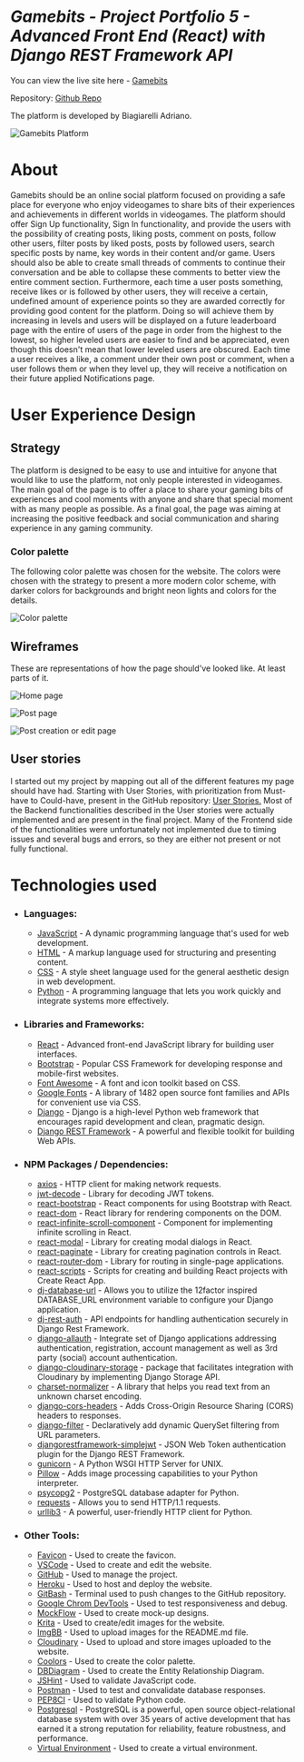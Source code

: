 # *Gamebits - Project Portfolio 5 - Advanced Front End (React) with Django REST Framework API*

You can view the live site here - [Gamebits](https://gamebits-579c6fd85599.herokuapp.com/)

Repository: [Github Repo](https://github.com/BiagiarelliAdriano/GameBits)

The platform is developed by Biagiarelli Adriano.

![Gamebits Platform](https://i.ibb.co/1Y9mcYsV/gamebits.png)

# About
Gamebits should be an online social platform focused on providing a safe place for everyone who enjoy videogames to share bits of their experiences and achievements in different worlds in videogames. The platform should offer Sign Up functionality, Sign In functionality, and provide the users with the possibility of creating posts, liking posts, comment on posts, follow other users, filter posts by liked posts, posts by followed users, search specific posts by name, key words in their content and/or game. Users should also be able to create small threads of comments to continue their conversation and be able to collapse these comments to better view the entire comment section. Furthermore, each time a user posts something, receive likes or is followed by other users, they will receive a certain, undefined amount of experience points so they are awarded correctly for providing good content for the platform. Doing so will achieve them by increasing in levels and users will be displayed on a future leaderboard page with the entire of users of the page in order from the highest to the lowest, so higher leveled users are easier to find and be appreciated, even though this doesn't mean that lower leveled users are obscured. Each time a user receives a like, a comment under their own post or comment, when a user follows them or when they level up, they will receive a notification on their future applied Notifications page.

# User Experience Design
## Strategy
The platform is designed to be easy to use and intuitive for anyone that would like to use the platform, not only people interested in videogames. The main goal of the page is to offer a place to share your gaming bits of experiences and cool moments with anyone and share that special moment with as many people as possible. As a final goal, the page was aiming at increasing the positive feedback and social communication and sharing experience in any gaming community.

### Color palette
The following color palette was chosen for the website. The colors were chosen with the strategy to present a more modern color scheme, with darker colors for backgrounds and bright neon lights and colors for the details.

![Color palette](https://i.ibb.co/zhd8YLNG/colorpalette.png)

## Wireframes
These are representations of how the page should've looked like. At least parts of it.

![Home page](https://i.ibb.co/hF8d4qvK/wireframe1.png)

![Post page](https://i.ibb.co/b5gcmY09/wireframe2.png)

![Post creation or edit page](https://i.ibb.co/xKtLPC3s/wireframe3.png)

## User stories
I started out my project by mapping out all of the different features my page should have had. Starting with User Stories, with prioritization from Must-have to Could-have, present in the GitHub repository:
[User Stories.](https://github.com/BiagiarelliAdriano/GameBits/issues?page=1)
Most of the Backend functionalities described in the User stories were actually implemented and are present in the final project. Many of the Frontend side of the functionalities were unfortunately not implemented due to timing issues and several bugs and errors, so they are either not present or not fully functional.

# Technologies used

 - ### Languages:
	 - [JavaScript](https://www.javascript.com/) - A dynamic programming language that's used for web development. 
	 - [HTML](https://en.wikipedia.org/wiki/HTML5) - A markup language used for structuring and presenting content.
	 - [CSS](https://en.wikipedia.org/wiki/CSS) - A style sheet language used for the general aesthetic design in web development.
	 - [Python](https://www.python.org/) - A programming language that lets you work quickly and integrate systems more effectively.
- ### Libraries and Frameworks:
	- [React](https://react.dev/) - Advanced front-end JavaScript library for building user interfaces.
	- [Bootstrap](https://getbootstrap.com/) - Popular CSS Framework for developing response and mobile-first websites.
	- [Font Awesome](https://fontawesome.com/) - A font and icon toolkit based on CSS.
	- [Google Fonts](https://fonts.google.com/) - A library of 1482 open source font families and APIs for convenient use via CSS.
	- [Django](https://pypi.org/project/Django/) - Django is a high-level Python web framework that encourages rapid development and clean, pragmatic design.
	 - [Django REST Framework](https://pypi.org/project/djangorestframework/) - A powerful and flexible toolkit for building Web APIs.
- ### NPM Packages / Dependencies:
	- [axios](https://www.npmjs.com/package/axios) - HTTP client for making network requests.
	- [jwt-decode](https://jwt.io/) - Library for decoding JWT tokens.
	- [react-bootstrap](https://react-bootstrap.github.io/) - React components for using Bootstrap with React.
	- [react-dom](https://legacy.reactjs.org/docs/react-dom.html) - React library for rendering components on the DOM.
	- [react-infinite-scroll-component](https://www.npmjs.com/package/react-infinite-scroll-component) - Component for implementing infinite scrolling in React.
	- [react-modal](https://www.npmjs.com/package/react-modal) - Library for creating modal dialogs in React.
	- [react-paginate](https://www.npmjs.com/package/react-paginate) - Library for creating pagination controls in React.
	- [react-router-dom](https://www.npmjs.com/package/react-router-dom) - Library for routing in single-page applications.
	- [react-scripts](https://www.npmjs.com/package/react-scripts) - Scripts for creating and building React projects with Create React App.
	- [dj-database-url](https://pypi.org/project/dj-database-url/) - Allows you to utilize the 12factor inspired DATABASE_URL environment variable to configure your Django application.
	- [dj-rest-auth](https://pypi.org/project/dj-rest-auth/) - API endpoints for handling authentication securely in Django Rest Framework.
	- [django-allauth](https://pypi.org/project/django-allauth/) - Integrate set of Django applications addressing authentication, registration, account management as well as 3rd party (social) account authentication.
	- [django-cloudinary-storage](https://pypi.org/project/django-cloudinary-storage/) - package that facilitates integration with Cloudinary by implementing Django Storage API.
	- [charset-normalizer](https://pypi.org/project/charset-normalizer/) - A library that helps you read text from an unknown charset encoding.
	- [django-cors-headers](https://pypi.org/project/django-cors-headers/) - Adds Cross-Origin Resource Sharing (CORS) headers to responses.
	- [django-filter](https://pypi.org/project/django-filter/) - Declaratively add dynamic QuerySet filtering from URL parameters.
	- [djangorestframework-simplejwt](https://pypi.org/project/djangorestframework-simplejwt/) - JSON Web Token authentication plugin for the Django REST Framework.
	- [gunicorn](https://pypi.org/project/gunicorn/) - A Python WSGI HTTP Server for UNIX.
	- [Pillow](https://pypi.org/project/pillow/) - Adds image processing capabilities to your Python interpreter.
	- [psycopg2](https://pypi.org/project/psycopg2/) - PostgreSQL database adapter for Python.
	- [requests](https://pypi.org/project/requests/) - Allows you to send HTTP/1.1 requests.
	- [urllib3](https://pypi.org/project/urllib3/) - A powerful, user-friendly HTTP client for Python.
- ### Other Tools:
	- [Favicon](https://favicon.io/) - Used to create the favicon.
	- [VSCode](https://code.visualstudio.com/) - Used to create and edit the website.
	- [GitHub](https://github.com/) - Used to manage the project.
	- [Heroku](https://dashboard.heroku.com/apps#) - Used to host and deploy the website.
	- [GitBash](https://en.wikipedia.org/wiki/Bash_%28Unix_shell%29) - Terminal used to push changes to the GitHub repository.
	- [Google Chrom DevTools](https://developer.chrome.com/docs/devtools/) - Used to test responsiveness and debug.
	- [MockFlow](https://mockflow.com/) - Used to create mock-up designs.
	- [Krita](https://krita.org/en/) - Used to create/edit images for the website.
	- [ImgBB](https://imgbb.com/) - Used to upload images for the README.md file.
	- [Cloudinary](https://cloudinary.com/) - Used to upload and store images uploaded to the website.
	- [Coolors](https://coolors.co/) - Used to create the color palette.
	- [DBDiagram](https://dbdiagram.io/home) - Used to create the Entity Relationship Diagram.
	- [JSHint](https://jshint.com/) - Used to validate JavaScript code.
	- [Postman](https://www.postman.com/) - Used to test and convalidate database responses.
	- [PEP8CI](https://pep8ci.herokuapp.com/#) - Used to validate Python code.
	- [Postgresql](https://www.postgresql.org/) - PostgreSQL is a powerful, open source object-relational database system with over 35 years of active development that has earned it a strong reputation for reliability, feature robustness, and performance.
	- [Virtual Environment](https://docs.python.org/3/library/venv.html) - Used to create a virtual environment.
